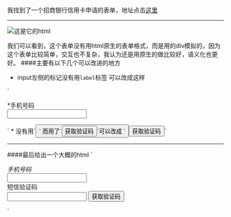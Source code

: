 我找到了一个招商银行信用卡申请的表单，地址点击[这里](https://ccclub.cmbchina.com/CrdCardApply/PreContract.aspx?v=)
***

![这是它的html](http://upload-images.jianshu.io/upload_images/3416759-781fda2ff6efa647.png?imageMogr2/auto-orient/strip%7CimageView2/2/w/1240)


我们可以看到，这个表单没有用html原生的表单格式，而是用的div模拟的，因为这个表单比较简单，交互也不复杂，我认为还是用原生的做比较好，语义化也更好。
####主要有以下几个可以改进的地方

* input左侧的标记没有用`label`标签  可以改成这样


 `  <div>
        <label for="number"><span>*</span>手机号码</label>
    </div>
    <div>
        <input type="text" id="number">
    </div>
</div>
`
* 没有用`<button>` 而用了`<input type='button' value='获取验证码'>`可以改成 ` <button type='button'>获取验证码</button>`

***
####最后给出一个大概的html
`<div class="f-list">
    <div class="f-item">
        <div>
            <label for=""><span>*</span>手机号码</label>
        </div>
        <div>
            <input type="text" id="number">
        </div>
        <div class="info">
            <div></div>
        </div>
    </div>
    <div class="f-item">
        <div>
            <label for="code"><span>*</span>短信验证码</label>
        </div>
        <div>
            <input type="text" id="code">
            <button type="button">获取验证码</button>
        </div>
        <div class="info">
            <div></div>
        </div>
    </div>
</div>
`
